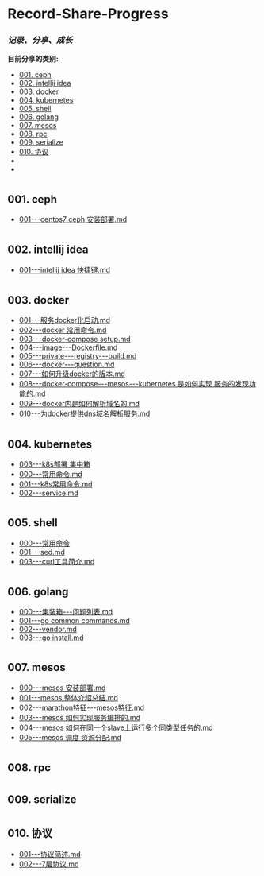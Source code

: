 # Record-Share-Progress
### **_记录、分享、成长_**  
**目前分享的类别:**
- [001. ceph ](#1) 
- [002. intellij idea ](#2) 
- [003. docker ](#3) 
- [004. kubernetes ](#4) 
- [005. shell ](#5) 
- [006. golang  ](#6) 
- [007. mesos  ](#7) 
- [008. rpc  ](#8) 
- [009. serialize  ](#9) 
- [010. 协议 ](#10) 
- 
-



# <h2 id="1">001. ceph </h2>
- [001---centos7 ceph 安装部署.md  ](https://github.com/xej520/Record-Share-Progress/blob/master/001---ceph/001---centos7%20ceph%20%E5%AE%89%E8%A3%85%E9%83%A8%E7%BD%B2.md)

# <h2 id="2">002. intellij idea </h2>
- [001---intellij idea 快捷键.md  ](https://github.com/xej520/Record-Share-Progress/blob/master/002---intellij%20idea/001---intellij%20idea%20%E5%BF%AB%E6%8D%B7%E9%94%AE.md)

# <h2 id="3">003. docker </h2> 
- [001---服务docker化启动.md  ](https://github.com/xej520/Record-Share-Progress/blob/master/003---docker/001---%E6%9C%8D%E5%8A%A1docker%E5%8C%96%E5%90%AF%E5%8A%A8.md)
- [002---docker 常用命令.md ](https://github.com/xej520/Record-Share-Progress/blob/master/003---docker/002---docker%20%E5%B8%B8%E7%94%A8%E5%91%BD%E4%BB%A4.md)
- [003---docker-compose setup.md](https://github.com/xej520/Record-Share-Progress/blob/master/003---docker/003---docker-compose%20setup.md)
- [004---image---Dockerfile.md ](https://github.com/xej520/Record-Share-Progress/blob/master/003---docker/004---image---Dockerfile.md)
- [005---private---registry---build.md](https://github.com/xej520/Record-Share-Progress/blob/master/003---docker/005---private---registry---build.md)
- [006---docker---question.md](https://github.com/xej520/Record-Share-Progress/blob/master/003---docker/006---docker---question.md)
- [007---如何升级docker的版本.md](https://github.com/xej520/Record-Share-Progress/blob/master/003---docker/007---%E5%A6%82%E4%BD%95%E5%8D%87%E7%BA%A7docker%E7%9A%84%E7%89%88%E6%9C%AC.md)  
- [008---docker-compose---mesos---kubernetes 是如何实现 服务的发现功能的.md  ](https://github.com/xej520/Record-Share-Progress/blob/master/003---docker/008---docker-compose---mesos---kubernetes%20%E6%98%AF%E5%A6%82%E4%BD%95%E5%AE%9E%E7%8E%B0%20%E6%9C%8D%E5%8A%A1%E7%9A%84%E5%8F%91%E7%8E%B0%E5%8A%9F%E8%83%BD%E7%9A%84.md)
- [009---docker内是如何解析域名的.md  ](https://github.com/xej520/Record-Share-Progress/blob/master/003---docker/009---docker%E5%86%85%E6%98%AF%E5%A6%82%E4%BD%95%E8%A7%A3%E6%9E%90%E5%9F%9F%E5%90%8D%E7%9A%84.md)
- [010---为docker提供dns域名解析服务.md ](https://github.com/xej520/Record-Share-Progress/blob/master/003---docker/010---%E4%B8%BAdocker%E6%8F%90%E4%BE%9Bdns%E5%9F%9F%E5%90%8D%E8%A7%A3%E6%9E%90%E6%9C%8D%E5%8A%A1.md)


# <h2 id="4">004. kubernetes </h2> 
- [003---k8s部署 集中箱](https://github.com/xej520/Record-Share-Progress/tree/master/004---kubernetes/003---k8s%20%E9%83%A8%E7%BD%B2%20%E9%9B%86%E4%B8%AD%E7%AE%B1)
- [000---常用命令.md](https://github.com/xej520/Record-Share-Progress/blob/master/005---shell/000---%E5%B8%B8%E7%94%A8%E5%91%BD%E4%BB%A4.md)
- [001---k8s常用命令.md   ](https://github.com/xej520/Record-Share-Progress/blob/master/004---kubernetes/001---k8s%E5%B8%B8%E7%94%A8%E5%91%BD%E4%BB%A4.md)  
- [002---service.md]()

# <h2 id="5">005. shell </h2> 
- [000---常用命令](https://github.com/xej520/Record-Share-Progress/blob/master/005---shell/000---%E5%B8%B8%E7%94%A8%E5%91%BD%E4%BB%A4.md)
- [001---sed.md](https://github.com/xej520/Record-Share-Progress/blob/master/005---shell/001---sed.md)  
- [003---curl工具简介.md](https://github.com/xej520/Record-Share-Progress/blob/master/005---shell/003---curl%E5%B7%A5%E5%85%B7%E7%AE%80%E4%BB%8B.md)

# <h2 id="6">006. golang </h2> 
- [000---集装箱---问题列表.md](https://github.com/xej520/Record-Share-Progress/blob/master/006---golang/000---%E9%9B%86%E8%A3%85%E7%AE%B1---%E9%97%AE%E9%A2%98%E5%88%97%E8%A1%A8.md)
- [001---go common commands.md ](https://github.com/xej520/Record-Share-Progress/blob/master/006---golang/001---go%20common%20commands.md)
- [002---vendor.md ](https://github.com/xej520/Record-Share-Progress/blob/master/006---golang/002---vendor.md)  
- [003---go install.md](https://github.com/xej520/Record-Share-Progress/blob/master/006---golang/003---go%20install.md)

# <h2 id="7">007. mesos </h2> 
- [000---mesos 安装部署.md](https://github.com/xej520/Record-Share-Progress/blob/master/007---mesos/000---mesos%20%E5%AE%89%E8%A3%85%E9%83%A8%E7%BD%B2.md)
- [001---mesos 整体介绍总结.md](https://github.com/xej520/Record-Share-Progress/blob/master/007---mesos/001---mesos%20%E6%95%B4%E4%BD%93%E4%BB%8B%E7%BB%8D%E6%80%BB%E7%BB%93.md)
- [002---marathon特征---mesos特征.md  ](https://github.com/xej520/Record-Share-Progress/blob/master/007---mesos/002---marathon%E7%89%B9%E5%BE%81---mesos%E7%89%B9%E5%BE%81.md)
- [003---mesos 如何实现服务编排的.md  ](https://github.com/xej520/Record-Share-Progress/blob/master/007---mesos/003---mesos%20%E5%A6%82%E4%BD%95%E5%AE%9E%E7%8E%B0%E6%9C%8D%E5%8A%A1%E7%BC%96%E6%8E%92%E7%9A%84.md)
- [004---mesos 如何在同一个slave上运行多个同类型任务的.md  ](https://github.com/xej520/Record-Share-Progress/blob/master/007---mesos/004---mesos%20%E5%A6%82%E4%BD%95%E5%9C%A8%E5%90%8C%E4%B8%80%E4%B8%AAslave%E4%B8%8A%E8%BF%90%E8%A1%8C%E5%A4%9A%E4%B8%AA%E5%90%8C%E7%B1%BB%E5%9E%8B%E4%BB%BB%E5%8A%A1%E7%9A%84.md)
- [005---mesos 调度 资源分配.md  ](https://github.com/xej520/Record-Share-Progress/blob/master/007---mesos/005---mesos%20%E8%B0%83%E5%BA%A6%20%E8%B5%84%E6%BA%90%E5%88%86%E9%85%8D.md)

# <h2 id="8">008. rpc  </h2>


# <h2 id="9">009. serialize  </h2>


# <h2 id="10">010. 协议  </h2>  
- [001---协议简述.md]()  
- [002---7层协议.md]()
